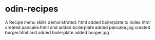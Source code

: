 # odin-recipes
A Recipe menu
skills demonstrated: html
added boilerplate to index.html
created pancake.html and added boilerplate
added pancake.jpg
created burger.html and added boilerplate
added burger.jpg
